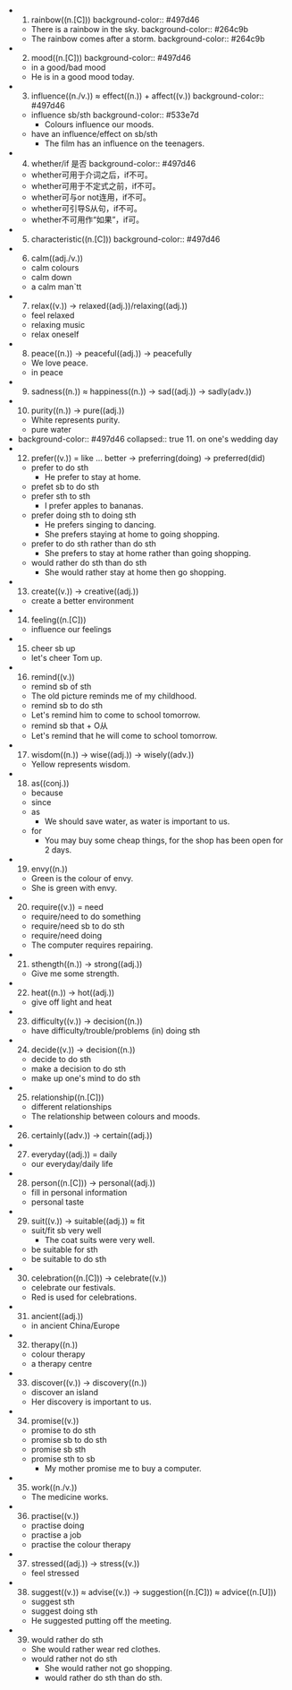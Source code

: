 -
  1. rainbow((n.[C]))
  background-color:: #497d46
	- There is a rainbow in the sky.
	  background-color:: #264c9b
	- The rainbow comes after a storm.
	  background-color:: #264c9b
-
  2. mood((n.[C]))
  background-color:: #497d46
	- in a good/bad mood
	- He is in a good mood today.
-
  3. influence((n./v.)) ≈ effect((n.)) + affect((v.))
  background-color:: #497d46
	- influence sb/sth
	  background-color:: #533e7d
		- Colours influence our moods.
	- have an influence/effect on sb/sth
		- The film has an influence on the teenagers.
-
  4. whether/if 是否
  background-color:: #497d46
	- whether可用于介词之后，if不可。
	- whether可用于不定式之前，if不可。
	- whether可与or not连用，if不可。
	- whether可引导S从句，if不可。
	- whether不可用作“如果”，if可。
-
  5. characteristic((n.[C]))
  background-color:: #497d46
-
  6. calm((adj./v.))
	- calm colours
	- calm down
	- a calm man`tt
-
  7. relax((v.)) -> relaxed((adj.))/relaxing((adj.))
	- feel relaxed
	- relaxing music
	- relax oneself
-
  8. peace((n.)) -> peaceful((adj.)) -> peacefully
	- We love peace.
	- in peace
-
  9. sadness((n.)) ≈ happiness((n.)) -> sad((adj.)) -> sadly(adv.))
-
  10. purity((n.)) -> pure((adj.))
	- White represents purity.
	- pure water
-
  background-color:: #497d46
  collapsed:: true
  11. on one's wedding day
-
  12. prefer((v.)) = like ... better -> preferring(doing) -> preferred(did)
	- prefer to do sth
		- He prefer to stay at home.
	- prefet sb to do sth
	- prefer sth to sth
		- I prefer apples to bananas.
	- prefer doing sth to doing sth
		- He prefers singing to dancing.
		- She prefers staying at home to going shopping.
	- prefer to do sth rather than do sth
		- She prefers to stay at home rather than going shopping.
	- would rather do sth than do sth
		- She would rather stay at home then go shopping.
-
  13.  create((v.)) -> creative((adj.))
	- create a better environment
-
  14. feeling((n.[C]))
	- influence our feelings
-
  15. cheer sb up
	- let's cheer Tom up.
-
  16. remind((v.))
	- remind sb of sth
	- The old picture reminds me of my childhood.
	- remind sb to do sth
	- Let's remind him to come to school tomorrow.
	- remind sb that + O从
	- Let's remind that he will come to school tomorrow.
-
  17. wisdom((n.)) -> wise((adj.)) -> wisely((adv.))
	- Yellow represents wisdom.
-
  18. as((conj.))
	- because
	- since
	- as
		- We should save water, as water is important to us.
	- for
		- You may buy some cheap things, for the shop has been open for 2 days.
-
  19. envy((n.))
	- Green is the colour of envy.
	- She is green with envy.
-
  20. require((v.)) = need
	- require/need to do something
	- require/need sb to do sth
	- require/need doing
	- The computer requires repairing.
-
  21. sthength((n.)) -> strong((adj.))
	- Give me some strength.
-
  22. heat((n.)) -> hot((adj.))
	- give off light and heat
-
  23. difficulty((v.)) -> decision((n.))
	- have difficulty/trouble/problems (in) doing sth
-
  24. decide((v.)) -> decision((n.))
	- decide to do sth
	- make a decision to do sth
	- make up one's mind to do sth
-
  25. relationship((n.[C]))
	- different relationships
	- The relationship between colours and moods.
-
  26. certainly((adv.)) -> certain((adj.))
-
  27. everyday((adj.)) = daily
	- our everyday/daily life
-
  28. person((n.[C])) -> personal((adj.))
	- fill in personal information
	- personal taste
-
  29. suit((v.)) -> suitable((adj.)) ≈ fit
	- suit/fit sb very well
		- The coat suits were very well.
	- be suitable for sth
	- be suitable to do sth
-
  30. celebration((n.[C])) -> celebrate((v.))
	- celebrate our festivals.
	- Red is used for celebrations.
-
  31. ancient((adj.))
	- in ancient China/Europe
-
  32. therapy((n.))
	- colour therapy
	- a therapy centre
-
  33. discover((v.)) -> discovery((n.))
	- discover an island
	- Her discovery is important to us.
-
  34. promise((v.))
	- promise to do sth
	- promise sb to do sth
	- promise sb sth
	- promise sth to sb
		- My mother promise me to buy a computer.
-
  35. work((n./v.))
	- The medicine works.
-
  36. practise((v.))
	- practise doing
	- practise a job
	- practise the colour therapy
-
  37. stressed((adj.)) -> stress((v.))
	- feel stressed
-
  38. suggest((v.)) ≈ advise((v.)) -> suggestion((n.[C])) ≈ advice((n.[U]))
	- suggest sth
	- suggest doing sth
	- He suggested putting off the meeting.
-
  39. would rather do sth
	- She would rather wear red clothes.
	- would rather not do sth
		- She would rather not go shopping.
		- would rather do sth than do sth.